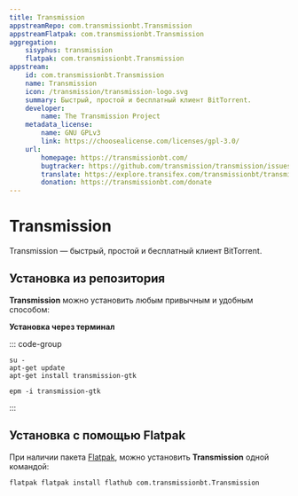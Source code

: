 ```yaml
---
title: Transmission
appstreamRepo: com.transmissionbt.Transmission
appstreamFlatpak: com.transmissionbt.Transmission
aggregation:
    sisyphus: transmission
    flatpak: com.transmissionbt.Transmission
appstream:
    id: com.transmissionbt.Transmission
    name: Transmission
    icon: /transmission/transmission-logo.svg
    summary: Быстрый, простой и бесплатный клиент BitTorrent. 
    developer: 
        name: The Transmission Project
    metadata_license: 
        name: GNU GPLv3
        link: https://choosealicense.com/licenses/gpl-3.0/
    url: 
        homepage: https://transmissionbt.com/
        bugtracker: https://github.com/transmission/transmission/issues
        translate: https://explore.transifex.com/transmissionbt/transmissionbt/
        donation: https://transmissionbt.com/donate
---
```


# Transmission

Transmission — быстрый, простой и бесплатный клиент BitTorrent. 

## Установка из репозитория 

**Transmission** можно установить любым привычным и удобным способом:

<!--@include: ./parts/install/software-repo.md-->

**Установка через терминал**

::: code-group

```shell[apt-get]
su -
apt-get update
apt-get install transmission-gtk
```
```shell[epm]
epm -i transmission-gtk
```
:::

## Установка c помощью Flatpak

При наличии пакета [Flatpak](/flatpak), можно установить **Transmission** одной командой:

```shell
flatpak flatpak install flathub com.transmissionbt.Transmission
```

<!--@include: ./parts/install/software-flatpak.md-->